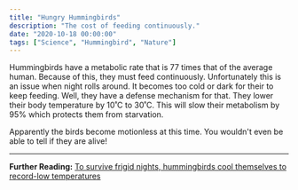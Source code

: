 ```yaml
---
title: "Hungry Hummingbirds"
description: "The cost of feeding continuously."
date: "2020-10-18 00:00:00"
tags: ["Science", "Hummingbird", "Nature"]
---
```


Hummingbirds have a metabolic rate that is 77 times that of the average human. Because of this, they must feed continuously. Unfortunately this is an issue when night rolls around. It becomes too cold or dark for their to keep feeding. Well, they have a defense mechanism for that. They lower their body temperature by 10˚C to 30˚C. This will slow their metabolism by 95% which protects them from starvation.

Apparently the birds become motionless at this time. You wouldn't even be able to tell if they are alive!

---

<footer>

**Further Reading:** [To survive frigid nights, hummingbirds cool themselves to record-low temperatures](https://www.sciencemag.org/news/2020/09/survive-frigid-nights-hummingbirds-cool-themselves-record-low-temperatures)

</footer>